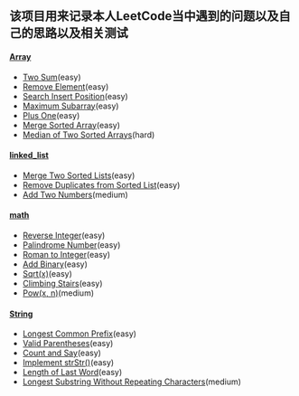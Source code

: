 ## 该项目用来记录本人LeetCode当中遇到的问题以及自己的思路以及相关测试


#### [Array](problems/java/array)
- [Two Sum](problems/java/array/TwoSum.java)(easy)
- [Remove Element](problems/java/array/RemoveElement.java)(easy)
- [Search Insert Position](problems/java/array/SearchInsertPosition.java)(easy)
- [Maximum Subarray](problems/java/array/MaximumSubarray.java)(easy)
- [Plus One](problems/java/array/PlusOne.java)(easy)
- [Merge Sorted Array](problems/java/array/MergeSortedArray.java)(easy)
- [Median of Two Sorted Arrays](problems/java/array/FindMedianSortedArrays.java)(hard)

#### [linked_list](problems/java/linked_list)
- [Merge Two Sorted Lists](problems/java/linked_list/MergeTwoSortedLists.java)(easy)
- [Remove Duplicates from Sorted List](problems/java/linked_list/RemoveDuplicates.java)(easy)
- [Add Two Numbers](problems/java/linked_list/AddTwoNumbers.java)(medium)

#### [math](problems/java/math)
- [Reverse Integer](problems/java/math/IntegerReverse.java)(easy)
- [Palindrome Number](problems/java/math/PalindromeNumber.java)(easy)
- [Roman to Integer](problems/java/math/RomanToInteger.java)(easy)
- [Add Binary](problems/java/math/AddBinary.java)(easy)
- [Sqrt(x)](problems/java/math/Sqrt.java)(easy)
- [Climbing Stairs](problems/java/math/ClimbingStairs.java)(easy)
- [Pow(x, n)](problems/java/math/Pow.java)(medium)

#### [String](problems/java/string)
- [Longest Common Prefix](problems/java/string/LongestCommonPrefix.java)(easy)
- [Valid Parentheses](problems/java/string/ValidParentheses.java)(easy)
- [Count and Say](problems/java/string/CountAndSay.java)(easy)
- [Implement strStr()](problems/java/string/ImplementIndexOf.java)(easy)
- [Length of Last Word](problems/java/string/LengthOfLastWord.java)(easy)
- [Longest Substring Without Repeating Characters](problems/java/string/LengthOfLongestSubstring.java)(medium)

